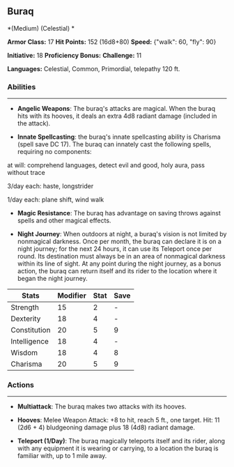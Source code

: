## Buraq
*(Medium) (Celestial) *

**Armor Class:** 17
**Hit Points:** 152 (16d8+80)
**Speed:** {"walk": 60, "fly": 90}

**Initiative:** 18
**Proficiency Bonus:**
**Challenge:** 11

**Languages:** Celestial, Common, Primordial, telepathy 120 ft.

### Abilities
 --- 
- **Angelic Weapons**: The buraq's attacks are magical. When the buraq hits with its hooves, it deals an extra 4d8 radiant damage (included in the attack).

- **Innate Spellcasting**: the buraq's innate spellcasting ability is Charisma (spell save DC 17). The buraq can innately cast the following spells, requiring no components:

at will: comprehend languages, detect evil and good, holy aura, pass without trace

3/day each: haste, longstrider

1/day each: plane shift, wind walk

- **Magic Resistance**: The buraq has advantage on saving throws against spells and other magical effects.

- **Night Journey**: When outdoors at night, a buraq's vision is not limited by nonmagical darkness. Once per month, the buraq can declare it is on a night journey; for the next 24 hours, it can use its Teleport once per round. Its destination must always be in an area of nonmagical darkness within its line of sight. At any point during the night journey, as a bonus action, the buraq can return itself and its rider to the location where it began the night journey.



| Stats | Modifier | Stat | Save
| ---- | ---- | ---- | ---- |
| Strength | 15 | 2 | - |
| Dexterity | 18 | 4 | - |
| Constitution | 20 | 5 | 9 |
| Intelligence | 18 | 4 | - |
| Wisdom | 18 | 4 | 8 |
| Charisma | 20 | 5 | 9 |

### Actions
 --- 
- **Multiattack**: The buraq makes two attacks with its hooves.

- **Hooves**: Melee Weapon Attack: +8 to hit, reach 5 ft., one target. Hit: 11 (2d6 + 4) bludgeoning damage plus 18 (4d8) radiant damage.

- **Teleport (1/Day)**: The buraq magically teleports itself and its rider, along with any equipment it is wearing or carrying, to a location the buraq is familiar with, up to 1 mile away.

